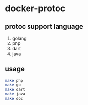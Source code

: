 # docker-protoc

## protoc support language
1. golang
2. php
3. dart
4. java

## usage

```bash
make php
make go
make dart
make java
make doc
```
